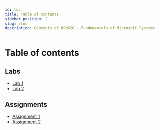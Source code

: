 ```yaml
---
id: toc
title: Table of contents
sidebar_position: 2
slug: /toc
description: Contents of OSM620 - Fundamentals of Microsoft Systems
---
```


# Table of contents

## Labs <a id="labs"></a>

- [Lab 1](Labs/lab1.md)
- [Lab 2](Labs/lab2.md)

## Assignments <a id="assignments"></a>

- [Assignment 1](Assignments/assignment1.md)
- [Assignment 2](Assignments/assignment2.md)
